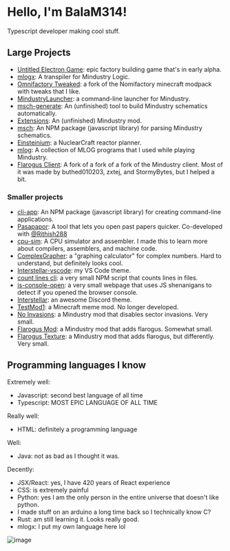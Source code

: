 # Hello, I'm BalaM314!
Typescript developer making cool stuff.
## Large Projects
* [Untitled Electron Game](https://github.com/BalaM314/Untitled-Electron-Game): epic factory building game that's in early alpha.
* [mlogx](https://github.com/BalaM314/mlogx): A transpiler for Mindustry Logic.
* [Omnifactory Tweaked](https://github.com/BalaM314/Omnifactory-Tweaked): a fork of the Nomifactory minecraft modpack with tweaks that I like.
* [MindustryLauncher](https://github.com/BalaM314/MindustryLauncher): a command-line launcher for Mindustry.
* [msch-generate](https://github.com/BalaM314/msch-generate): An (unfinished) tool to build Mindustry schematics automatically.
* [Extensions](https://github.com/BalaM314/extensions): An (unfinished) Mindustry mod.
* [msch](https://github.com/BalaM314/msch): An NPM package (javascript library) for parsing Mindustry schematics.
* [Einsteinium](https://github.com/BalaM314/Einsteinium): a NuclearCraft reactor planner.
* [mlog](https://github.com/BalaM314/mlog): A collection of MLOG programs that I used while playing Mindustry.
* [Flarogus Client](https://github.com/StormyBytes/mindustry-client): A fork of a fork of a fork of the Mindustry client. Most of it was made by buthed010203, zxtej, and StormyBytes, but I helped a bit.
### Smaller projects
* [cli-app](https://github.com/BalaM314/cli-app): An NPM package (javascript library) for creating command-line applications.
* [Pasapapor](https://balam314.github.io/pasapapor): A tool that lets you open past papers quicker. Co-developed with [@Rithish288](https://github.com/Rithish288)
* [cpu-sim](https://github.com/BalaM314/cpu-sim): A CPU simulator and assembler. I made this to learn more about compilers, assemblers, and machine code.
* [ComplexGrapher](https://github.com/BalaM314/ComplexGrapher): a "graphing calculator" for complex numbers. Hard to understand, but definitely looks cool.
* [Interstellar-vscode](https://github.com/BalaM314/interstellar-vscode): my VS Code theme.
* [count lines cli](https://github.com/BalaM314/count-lines-cli): a very small NPM script that counts lines in files.
* [is-console-open](https://github.com/BalaM314/is-console-open): a very small webpage that uses JS shenanigans to detect if you opened the browser console.
* [Interstellar](https://github.com/BalaM314/Interstellar): an awesome Discord theme.
* [TestMod1](https://github.com/BalaM314/TestMod1): a Minecraft meme mod. No longer developed.
* [No Invasions](https://github.com/BalaM314/no-invasions): a Mindustry mod that disables sector invasions. Very small.
* [Flarogus Mod](https://github.com/BalaM314/flarogus-mod): a Mindustry mod that adds flarogus. Somewhat small.
* [Flarogus Texture](https://github.com/BalaM314/flarogus-texture): a Mindustry mod that adds flarogus, but differently. Very small.
## Programming languages I know

Extremely well:
* Javascript: second best language of all time
* Typescript: MOST EPIC LANGUAGE OF ALL TIME

Really well:
* HTML: definitely a programming language

Well:
* Java: not as bad as I thought it was.

Decently:
* JSX/React: yes, I have 420 years of React experience
* CSS: is extremely painful
* Python: yes I am the only person in the entire universe that doesn't like python.
* I made stuff on an arduino a long time back so I technically know C?
* Rust: am still learning it. Looks really good.
* mlogx: I put my own language here lol



![image](https://media.discordapp.net/attachments/859537742890401822/985915908247662592/unknown.png?width=530&height=418)
